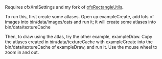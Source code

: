 Requires ofxXmlSettings and my fork of [ofxRectangleUtils](https://github.com/armadillu/ofxRectangleUtils).

To run this, first create some atlases. Open up exampleCreate, add lots of images into bin/data/images/cats and run it; it will create some atlases into bin/data/textureCache

Then, to draw using the atlas, try the other example, exampleDraw. Copy the atlases created in bin/data/textureCache with exampleCreate into the bin/data/textureCache of exampleDraw, and run it. Use the mouse wheel to zoom in and out.
